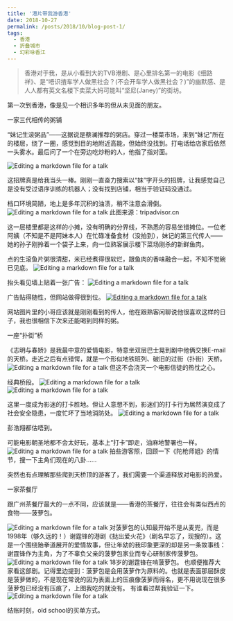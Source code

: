 ```yaml
---
title: '港片带我游香港'
date: 2018-10-27
permalink: /posts/2018/10/blog-post-1/
tags:
  - 香港
  - 折叠城市
  - 幻彩咏香江
---
```




>香港对于我，是从小看到大的TVB港剧、是心里排名第一的电影《细路祥》、是“唔识揸车学人做黑社会？(不会开车学人做黑社会？)”的幽默感、是人人都有英文名楼下卖菜大妈可能叫“坚尼(Janey)”的街坊。

第一次到香港，像是见一个相识多年的但从未见面的朋友。
 
一家三代相传的粥铺

“妹记生滚粥品”——这据说是蔡澜推荐的粥店。穿过一楼菜市场，来到“妹记”所在的楼层，绕了一圈，感觉到目的地附近高能，但始终没找到。打电话给店家后依然一头雾水。最后问了一个在旁边吃炒粉的人，他指了指对面。

![Editing a markdown file for a talk](/images/20181027/604.jpeg)

这招牌真是给我当头一棒。刚刚一直奋力搜索以“妹”字开头的招牌，让我感觉自己是没有受过语序训练的机器人；没有找到店铺，相当于验证码没通过。

档口环境简陋，地上是多年沉积的油渍，稍不注意会滑倒。
![Editing a markdown file for a talk](/images/20181027/604-3.jpeg)
此图来源：tripadvisor.cn

这一层楼里都是这样的小摊，没有明确的分界线，不熟悉的容易坐错摊位。一位老阿姨（不知是不是阿妹本人）在忙碌准备食材（没拍到），妹记的第三代传人——她的孙子刚拎着一个袋子上来，向一位熟客展示楼下菜场刚杀的新鲜鱼肉。

点的生滚鱼片粥很清甜，米已经煮得很软烂，跟鱼肉的香味融合一起，不知不觉碗已见底。
![Editing a markdown file for a talk](/images/20181027/604-4.jpeg)

抬头看见墙上贴着一张广告：
![Editing a markdown file for a talk](/images/20181027/604-5.jpeg)

广告贴得随性，但网站做得很到位。
[![Editing a markdown file for a talk](/images/20181027/604.jpeg)](https://www.muikee.com.sg)

网站图片里的小哥应该就是刚刚看到的传人，他在跟熟客闲聊说他很喜欢这样的日子，我也很相信下次来还能喝到同样的粥。
 
一座“扑街”桥

《志明与春娇》是我最中意的爱情电影，特意坐双层巴士晃到剧中他俩交换E-mail的天桥。走近之后有点错愕，就是一个形似地铁班列、破旧的过街（扑街）天桥。
![Editing a markdown file for a talk](/images/20181027/604-7.jpeg)
但这不会浇灭一个电影信徒的热忱之心。

经典桥段。
![Editing a markdown file for a talk](/images/20181027/604-9.jpeg)
![Editing a markdown file for a talk](/images/20181027/604-10.jpeg)

这里一度成为影迷的打卡胜地。但让人意想不到，影迷们的打卡行为居然演变成了社会安全隐患，一度忙坏了当地消防处。
 ![Editing a markdown file for a talk](/images/20181027/604-10.jpeg7)

彭浩翔都估唔到。

可能电影朝圣地都不会太好玩，基本上“打卡”即走，油麻地警署也一样。
![Editing a markdown file for a talk](/images/20181027/604-12.jpeg)
拍些游客照，回顾一下《陀枪师姐》的情节，搜一下主角们现在的八卦……

突然也有点理解那些爬到天桥顶的游客了，我们需要一个渠道释放对电影的热爱。

一家茶餐厅

跟广州茶餐厅最大的一点不同，应该就是——香港的茶餐厅，往往会有类似西点的食物——菠萝包。

![Editing a markdown file for a talk](/images/20181027/604-13.jpeg)
对菠萝包的认知最开始不是从麦兜，而是1998年（够久远的！）谢霆锋的港剧《挞出爱火花》（剧名早忘了，现搜的）。这是一个围绕跆拳道展开的爱情故事，但让年幼的我印象更深的却是另一条故事线：谢霆锋作为主角，为了不辜负父亲的菠萝包家业而专心研制家传菠萝包。
![Editing a markdown file for a talk](/images/20181027/604-14.jpeg)
18岁的谢霆锋在啃菠萝包。
也顺便推荐大家看这部剧。记得里边提到：菠萝包是会用菠萝作为原料的。也就是表面那层酥皮是菠萝做的，不是现在常说的因为表面上的压痕像菠萝而得名，更不用说现在很多菠萝包已经没有压痕了，上图我吃的就没有。
有谁看过帮我验证一下。
![Editing a markdown file for a talk](/images/20181027/640-3.gif)

结账时刻，old school的买单方式。

 